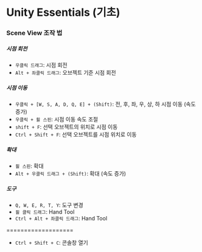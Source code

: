 # Unity Essentials (기초)

### Scene View 조작 법

##### 시점 회전
- `우클릭 드래그`: 시점 회전
- `Alt + 좌클릭 드래그`: 오브젝트 기준 시점 회전

##### 시점 이동
- `우클릭 + [W, S, A, D, Q, E] + (Shift)`: 전, 후, 좌, 우, 상, 하 시점 이동 (속도 증가)
- `우클릭 + 휠 스핀`: 시점 이동 속도 조절
- `shift + F`: 선택 오브젝트의 위치로 시점 이동
- `Ctrl + Shift + F`: 선택 오브젝트를 시점 위치로 이동

##### 확대
- `휠 스핀`: 확대
- `Alt + 우클릭 드래그 + (Shift)`: 확대 (속도 증가)

##### 도구
- `Q, W, E, R, T, Y`: 도구 변경
- `휠 클릭 드래그`: Hand Tool
- `Ctrl + Alt + 좌클릭 드래그`: Hand Tool
 
===================

- `Ctrl + Shift + C`: 콘솔창 열기
